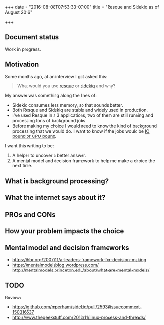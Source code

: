 +++
date = "2016-08-08T07:53:33-07:00"
title = "Resque and Sidekiq as of August 2016"

+++


## Document status
Work in progress.

## Motivation
Some months ago, at an interview I got asked this:

> What would you use [resque](https://github.com/resque/resque) or [sidekiq](https://github.com/mperham/sidekiq) and why?

My answer was something along the lines of:

- Sidekiq consumes less memory, so that sounds better.
- Both Resque and Sidekiq are stable and widely used in production.
- I've used Resque in a 3 applications, two of them are still running and processing tons of background jobs.
- Before making my choice I would need to know the kind of background processing that we would do. I want to know if the jobs would be [IO bound or CPU bound](http://stackoverflow.com/questions/868568/what-do-the-terms-cpu-bound-and-i-o-bound-mean).

I want this writing to be:

1. A helper to uncover a better answer.
2. A mental model and decision framework to help me make a choice the next time.

## What is background processing?

## What the internet says about it?

## PROs and CONs

## How your problem impacts the choice

## Mental model and decision frameworks
- https://hbr.org/2007/11/a-leaders-framework-for-decision-making
- https://mentalmodelsblog.wordpress.com/
http://mentalmodels.princeton.edu/about/what-are-mental-models/

## TODO
Review:
- https://github.com/mperham/sidekiq/pull/2593#issuecomment-150316537
- http://www.thegeekstuff.com/2013/11/linux-process-and-threads/
